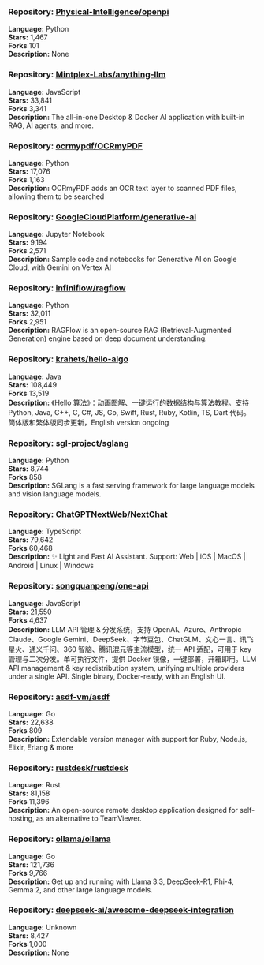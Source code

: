 ### **Repository:** [Physical-Intelligence/openpi](https://github.com/Physical-Intelligence/openpi)  

**Language:** Python  
**Stars:** 1,467  
**Forks** 101  
**Description:** None  

### **Repository:** [Mintplex-Labs/anything-llm](https://github.com/Mintplex-Labs/anything-llm)  

**Language:** JavaScript  
**Stars:** 33,841  
**Forks** 3,341  
**Description:** The all-in-one Desktop & Docker AI application with built-in RAG, AI agents, and more.  

### **Repository:** [ocrmypdf/OCRmyPDF](https://github.com/ocrmypdf/OCRmyPDF)  

**Language:** Python  
**Stars:** 17,076  
**Forks** 1,163  
**Description:** OCRmyPDF adds an OCR text layer to scanned PDF files, allowing them to be searched  

### **Repository:** [GoogleCloudPlatform/generative-ai](https://github.com/GoogleCloudPlatform/generative-ai)  

**Language:** Jupyter Notebook  
**Stars:** 9,194  
**Forks** 2,571  
**Description:** Sample code and notebooks for Generative AI on Google Cloud, with Gemini on Vertex AI  

### **Repository:** [infiniflow/ragflow](https://github.com/infiniflow/ragflow)  

**Language:** Python  
**Stars:** 32,011  
**Forks** 2,951  
**Description:** RAGFlow is an open-source RAG (Retrieval-Augmented Generation) engine based on deep document understanding.  

### **Repository:** [krahets/hello-algo](https://github.com/krahets/hello-algo)  

**Language:** Java  
**Stars:** 108,449  
**Forks** 13,519  
**Description:** 《Hello 算法》：动画图解、一键运行的数据结构与算法教程。支持 Python, Java, C++, C, C#, JS, Go, Swift, Rust, Ruby, Kotlin, TS, Dart 代码。简体版和繁体版同步更新，English version ongoing  

### **Repository:** [sgl-project/sglang](https://github.com/sgl-project/sglang)  

**Language:** Python  
**Stars:** 8,744  
**Forks** 858  
**Description:** SGLang is a fast serving framework for large language models and vision language models.  

### **Repository:** [ChatGPTNextWeb/NextChat](https://github.com/ChatGPTNextWeb/NextChat)  

**Language:** TypeScript  
**Stars:** 79,642  
**Forks** 60,468  
**Description:** ✨ Light and Fast AI Assistant. Support: Web | iOS | MacOS | Android | Linux | Windows  

### **Repository:** [songquanpeng/one-api](https://github.com/songquanpeng/one-api)  

**Language:** JavaScript  
**Stars:** 21,550  
**Forks** 4,637  
**Description:** LLM API 管理 & 分发系统，支持 OpenAI、Azure、Anthropic Claude、Google Gemini、DeepSeek、字节豆包、ChatGLM、文心一言、讯飞星火、通义千问、360 智脑、腾讯混元等主流模型，统一 API 适配，可用于 key 管理与二次分发。单可执行文件，提供 Docker 镜像，一键部署，开箱即用。LLM API management & key redistribution system, unifying multiple providers under a single API. Single binary, Docker-ready, with an English UI.  

### **Repository:** [asdf-vm/asdf](https://github.com/asdf-vm/asdf)  

**Language:** Go  
**Stars:** 22,638  
**Forks** 809  
**Description:** Extendable version manager with support for Ruby, Node.js, Elixir, Erlang & more  

### **Repository:** [rustdesk/rustdesk](https://github.com/rustdesk/rustdesk)  

**Language:** Rust  
**Stars:** 81,158  
**Forks** 11,396  
**Description:** An open-source remote desktop application designed for self-hosting, as an alternative to TeamViewer.  

### **Repository:** [ollama/ollama](https://github.com/ollama/ollama)  

**Language:** Go  
**Stars:** 121,736  
**Forks** 9,766  
**Description:** Get up and running with Llama 3.3, DeepSeek-R1, Phi-4, Gemma 2, and other large language models.  

### **Repository:** [deepseek-ai/awesome-deepseek-integration](https://github.com/deepseek-ai/awesome-deepseek-integration)  

**Language:** Unknown  
**Stars:** 8,427  
**Forks** 1,000  
**Description:** None  

